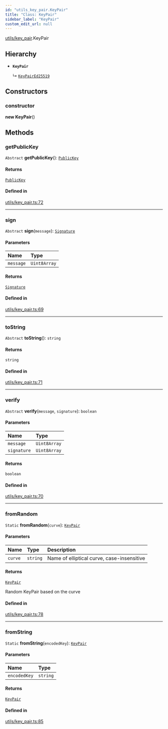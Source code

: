 ```yaml
---
id: "utils_key_pair.KeyPair"
title: "Class: KeyPair"
sidebar_label: "KeyPair"
custom_edit_url: null
---
```


[utils/key_pair](../modules/utils_key_pair.md).KeyPair

## Hierarchy

- **`KeyPair`**

  ↳ [`KeyPairEd25519`](utils_key_pair.KeyPairEd25519.md)

## Constructors

### constructor

**new KeyPair**()

## Methods

### getPublicKey

`Abstract` **getPublicKey**(): [`PublicKey`](utils_key_pair.PublicKey.md)

#### Returns

[`PublicKey`](utils_key_pair.PublicKey.md)

#### Defined in

[utils/key_pair.ts:72](https://github.com/near/near-api-js/blob/ef6d7fbf/packages/near-api-js/src/utils/key_pair.ts#L72)

___

### sign

`Abstract` **sign**(`message`): [`Signature`](../interfaces/utils_key_pair.Signature.md)

#### Parameters

| Name | Type |
| :------ | :------ |
| `message` | `Uint8Array` |

#### Returns

[`Signature`](../interfaces/utils_key_pair.Signature.md)

#### Defined in

[utils/key_pair.ts:69](https://github.com/near/near-api-js/blob/ef6d7fbf/packages/near-api-js/src/utils/key_pair.ts#L69)

___

### toString

`Abstract` **toString**(): `string`

#### Returns

`string`

#### Defined in

[utils/key_pair.ts:71](https://github.com/near/near-api-js/blob/ef6d7fbf/packages/near-api-js/src/utils/key_pair.ts#L71)

___

### verify

`Abstract` **verify**(`message`, `signature`): `boolean`

#### Parameters

| Name | Type |
| :------ | :------ |
| `message` | `Uint8Array` |
| `signature` | `Uint8Array` |

#### Returns

`boolean`

#### Defined in

[utils/key_pair.ts:70](https://github.com/near/near-api-js/blob/ef6d7fbf/packages/near-api-js/src/utils/key_pair.ts#L70)

___

### fromRandom

`Static` **fromRandom**(`curve`): [`KeyPair`](utils_key_pair.KeyPair.md)

#### Parameters

| Name | Type | Description |
| :------ | :------ | :------ |
| `curve` | `string` | Name of elliptical curve, case-insensitive |

#### Returns

[`KeyPair`](utils_key_pair.KeyPair.md)

Random KeyPair based on the curve

#### Defined in

[utils/key_pair.ts:78](https://github.com/near/near-api-js/blob/ef6d7fbf/packages/near-api-js/src/utils/key_pair.ts#L78)

___

### fromString

`Static` **fromString**(`encodedKey`): [`KeyPair`](utils_key_pair.KeyPair.md)

#### Parameters

| Name | Type |
| :------ | :------ |
| `encodedKey` | `string` |

#### Returns

[`KeyPair`](utils_key_pair.KeyPair.md)

#### Defined in

[utils/key_pair.ts:85](https://github.com/near/near-api-js/blob/ef6d7fbf/packages/near-api-js/src/utils/key_pair.ts#L85)
